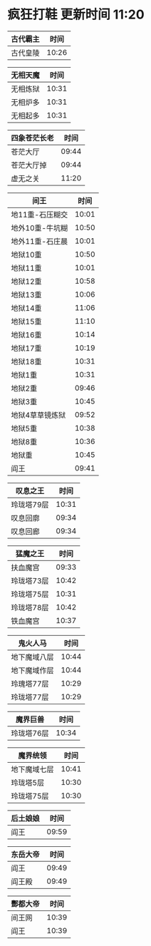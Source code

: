 # 疯狂打鞋 更新时间 11:20

| 古代霸主   | 时间    |
|--------|-------|
| 古代皇陵 | 10:26 |

| 无相天魔   | 时间    |
|--------|-------|
| 无相炼狱 | 10:31 |
| 无相炉多 | 10:31 |
| 无相起多 | 10:31 |

| 四象苍茫长老   | 时间    |
|--------|-------|
| 苍茫大厅 | 09:44 |
| 苍茫大厅掉 | 09:44 |
| 虚无之关 | 11:20 |

| 间王   | 时间    |
|--------|-------|
| 地11重-石压糊交 | 10:01 |
| 地外10重-牛坑糊 | 10:50 |
| 地外11重-石庄晨 | 10:01 |
| 地狱10重 | 10:50 |
| 地狱11重 | 10:01 |
| 地狱12重 | 10:58 |
| 地狱13重 | 10:06 |
| 地狱14重 | 11:06 |
| 地狱15重 | 11:10 |
| 地狱16重 | 10:14 |
| 地狱17重 | 10:19 |
| 地狱18重 | 10:31 |
| 地狱1重 | 10:31 |
| 地狱2重 | 09:46 |
| 地狱3重 | 10:45 |
| 地狱4草草镜炼狱 | 09:52 |
| 地狱5重 | 10:38 |
| 地狱8重 | 10:36 |
| 地狱重 | 10:45 |
| 阎王 | 09:41 |

| 叹息之王   | 时间    |
|--------|-------|
| 玲珑塔79层 | 10:31 |
| 叹息回廓 | 09:34 |
| 叹息回廊 | 09:34 |

| 猛魔之王   | 时间    |
|--------|-------|
| 扶血魔宫 | 09:33 |
| 玲珑塔73层 | 10:42 |
| 玲珑塔75层 | 10:31 |
| 玲珑塔78层 | 10:42 |
| 铁血魔宫 | 10:37 |

| 鬼火人马   | 时间    |
|--------|-------|
| 地下魔域八层 | 10:44 |
| 地下魔域作层 | 10:44 |
| 玲瑰塔77层 | 10:29 |
| 玲珑塔77层 | 10:29 |

| 魔界巨兽   | 时间    |
|--------|-------|
| 玲珑塔76层 | 10:34 |

| 魔界统领   | 时间    |
|--------|-------|
| 地下魔域七层 | 10:41 |
| 玲珑塔5层 | 10:30 |
| 玲珑塔75层 | 10:30 |

| 后土娘娘   | 时间    |
|--------|-------|
| 阎王 | 09:59 |

| 东岳大帝   | 时间    |
|--------|-------|
| 阎王 | 09:49 |
| 阎王殿 | 09:49 |

| 酆都大帝   | 时间    |
|--------|-------|
| 间王网 | 10:39 |
| 阎王 | 10:39 |